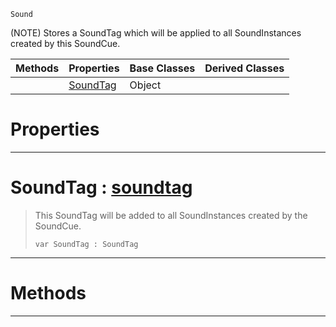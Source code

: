  `Sound`

(NOTE) Stores a SoundTag which will be applied to all SoundInstances created by this SoundCue.

|Methods|Properties|Base Classes|Derived Classes|
|---|---|---|---|
| |[ SoundTag](https://github.com/ZilchEngine/ZilchDocs/blob/master/code_reference/class_reference/soundtagentry.markdown#soundtag-zilch-engine-doc)|Object| |


 #  Properties


---  
 #  SoundTag : [soundtag](https://github.com/ZilchEngine/ZilchDocs/blob/master/code_reference/class_reference/soundtag.markdown)

> This SoundTag will be added to all SoundInstances created by the SoundCue.
> ``` lang=cpp, name=Nada
> var SoundTag : SoundTag


---  
 #  Methods


---  
 

 